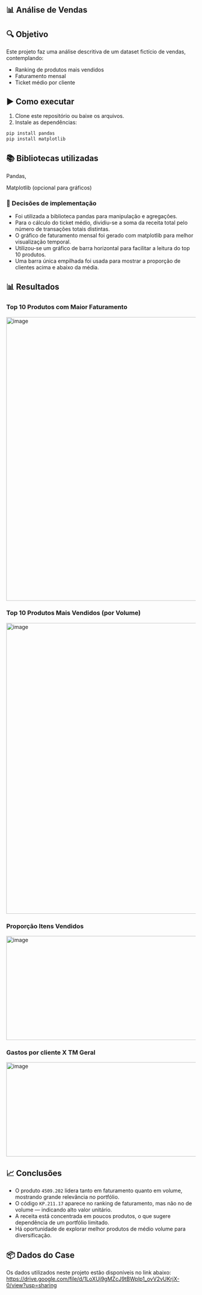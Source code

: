 ## 📊 Análise de Vendas

## 🔍 Objetivo
Este projeto faz uma análise descritiva de um dataset fictício de vendas, contemplando:
- Ranking de produtos mais vendidos  
- Faturamento mensal  
- Ticket médio por cliente  

## ▶️ Como executar
1. Clone este repositório ou baixe os arquivos.  
2. Instale as dependências:  

```bash
pip install pandas
pip install matplotlib
```

## 📚 Bibliotecas utilizadas

Pandas,

Matplotlib (opcional para gráficos)

### 🧠 Decisões de implementação

- Foi utilizada a biblioteca pandas para manipulação e agregações.
- Para o cálculo do ticket médio, dividiu-se a soma da receita total pelo número de transações totais distintas.
- O gráfico de faturamento mensal foi gerado com matplotlib para melhor visualização temporal.
- Utilizou-se um gráfico de barra horizontal para facilitar a leitura do top 10 produtos.
- Uma barra única empilhada foi usada para mostrar a proporção de clientes acima e abaixo da média.


## 📊 Resultados

### Top 10 Produtos com Maior Faturamento
<img width="1393" height="755" alt="image" src="https://github.com/user-attachments/assets/1ff1aa91-dde5-4767-97ab-994aa15dd2a7" />

### Top 10 Produtos Mais Vendidos (por Volume)
<img width="1414" height="774" alt="image" src="https://github.com/user-attachments/assets/2ad750cb-6be5-4fab-9c98-e474f9c5bb80" />

### Proporção Itens Vendidos
<img width="776" height="277" alt="image" src="https://github.com/user-attachments/assets/827c65ca-0cb7-44b0-a733-407d2cb4d65b" />

### Gastos por cliente X TM Geral 
<img width="876" height="251" alt="image" src="https://github.com/user-attachments/assets/9b1b49f2-d624-4f84-9daf-683781dc9ffb" />

## 📈 Conclusões

- O produto `4509.202` lidera tanto em faturamento quanto em volume, mostrando grande relevância no portfólio.  
- O código `KP.211.17` aparece no ranking de faturamento, mas não no de volume — indicando alto valor unitário.  
- A receita está concentrada em poucos produtos, o que sugere dependência de um portfólio limitado.  
- Há oportunidade de explorar melhor produtos de médio volume para diversificação. 

## 📦 Dados do Case
Os dados utilizados neste projeto estão disponíveis no link abaixo:
https://drive.google.com/file/d/1LoXUj9gMZcJ9tBWplp1_ovV2vUKrjX-0/view?usp=sharing
